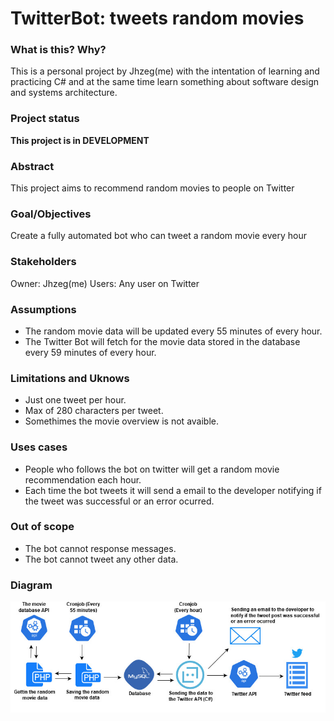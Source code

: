 # TwitterBot: tweets random movies
### What is this? Why?
This is a personal project by Jhzeg(me) with the intentation of learning and practicing C# and at the same
time learn something about software design and systems architecture.
### Project status
**This project is in DEVELOPMENT**
### Abstract
This project aims to recommend random movies to people on Twitter
### Goal/Objectives
Create a fully automated bot who can tweet a random movie every hour
### Stakeholders
Owner: Jhzeg(me)
Users: Any user on Twitter
### Assumptions
- The random movie data will be updated every 55 minutes of every hour.
- The Twitter Bot will fetch for the movie data stored in the database every 59 minutes of every hour.
### Limitations and Uknows 
- Just one tweet per hour.
- Max of 280 characters per tweet.
- Somethimes the movie overview is not avaible.
### Uses cases
- People who follows the bot on twitter will get a random movie recommendation each hour.
- Each time the bot tweets it will send a email to the developer notifying if the tweet was successful or an error ocurred.
### Out of scope
- The bot cannot response messages.
- The bot cannot tweet any other data.
### Diagram
<img src="./bot_diagram.jpg">
